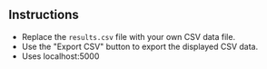## Instructions
- Replace the `results.csv` file with your own CSV data file.
- Use the "Export CSV" button to export the displayed CSV data.
- Uses localhost:5000
